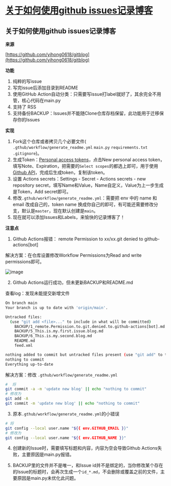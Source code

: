 # [关于如何使用github issues记录博客](https://github.com/fangjian98/space/issues/9)

## 关于如何使用github issues记录博客

**来源**

[https://github.com/yihong0618/gitblog](https://github.com/yihong0618/gitblog)

**功能**
1. 纯粹的写issue
2. 写完issue后添加目录到README
3. 使用GitHub Action自动分类：只需要写issue打label就好了，其余完全不用管，核心代码在main.py
4. 支持了 RSS
5. 支持备份BACKUP：Issues并不能随Clone仓库存档保留，此功能用于迁移保存你的Issues

**实现**

1. Fork这个仓库或者拷贝几个必要文件( `.gthub/workflow/generate_readme.yml` `main.py` `requirements.txt` `.gitignore`)。
2. 生成Token：[Personal access tokens]((https://github.com/settings/tokens))，点击New personal access token，填写Note、Expiration，把需要的`Select scopes`的都选上即可，用于使用[Github API](https://docs.github.com/)，完成后生成token，复制该token。
3. 设置 Actions secrets：Settings - Secret - Actions secrets - new repository secret，填写Name和Value，Name自定义，Value为上一步生成是Token，Add secret即可。
4. 修改`.gthub/workflow/generate_readme.yml`：需要把 env 中的 name 和 email 改成自己的，token name 换成你自己的即可，有可能还需要修改分支，默认是`master`，现在默认创建是`main`。
5. 现在就可以添加Issues和Labels，来愉快的记录博客了！

**注意点**

1. Github Actions报错： remote Permission to xx/xx.git denied to github-actions[bot]

解决方案：在仓库设置修改Workflow Permissions为Read and write permissions即可。

![image](https://user-images.githubusercontent.com/59403187/166147147-7f6e28b2-e8ee-47d3-8fb3-d7ed38ddcee4.png)

2. Github Actions运行成功，但未更新BACKUP和README.md

查看log：发现未能提交新增文件

```bash
On branch main
Your branch is up to date with 'origin/main'.

Untracked files:
  (use "git add <file>..." to include in what will be committed)
	BACKUP/1_remote.Permission.to.git.denied.to.github-actions[bot].md
	BACKUP/5_This.is.my.first.issue.blog.md
	BACKUP/6_This.is.my.second.blog.md
	README.md
	feed.xml

nothing added to commit but untracked files present (use "git add" to track)
nothing to commit
Everything up-to-date
```
解决方案：修改 `.gthub/workflow/generate_readme.yml`

```bash
#  将
git commit -a -m 'update new blog' || echo "nothing to commit"
# 修改为
git add -A
git commit -m 'update new blog' || echo "nothing to commit"
```
3. 原本`.gthub/workflow/generate_readme.yml`的小错误

```bash
# 将
git config --local user.name "${{ env.GITHUB_EMAIL }}"
# 修改为
git config --local user.name "${{ env.GITHUB_NAME }}"
```

4. 创建新的Issue时，需要填写标题和内容，内容为空会导致Github Actions失败，主要原因是main.py报错。

5. BACKUP里的文件并不是唯一，和Issue id并不是绑定的，当你修改某个存在的Issue的标题时，会再次生成一个`id_*.md`，不会删除或覆盖之前的文件，主要原因是main.py未优化此问题。